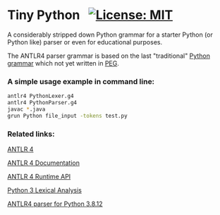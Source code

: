 # Tiny Python &nbsp; [![License: MIT](https://img.shields.io/badge/License-MIT-yellow.svg)](https://opensource.org/licenses/MIT)

A considerably stripped down Python grammar for a starter Python (or Python like) parser or even for educational purposes. 

The ANTLR4 parser grammar is based on the last "traditional" [Python grammar](https://docs.python.org/3.8/reference/grammar.html) which not yet written in [PEG](https://en.wikipedia.org/wiki/Parsing_expression_grammar).


### A simple usage example in command line:
```bash
antlr4 PythonLexer.g4
antlr4 PythonParser.g4
javac *.java
grun Python file_input -tokens test.py
```


### Related links:
[ANTLR 4](https://www.antlr.org/)

[ANTLR 4 Documentation](https://github.com/antlr/antlr4/tree/master/doc)

[ANTLR 4 Runtime API](https://www.antlr.org/api/Java/)

[Python 3 Lexical Analysis](https://docs.python.org/3/reference/lexical_analysis.html)

[ANTLR4 parser for Python 3.8.12](https://github.com/RobEin/ANTLR4-parser-for-Python-3.8.12)
